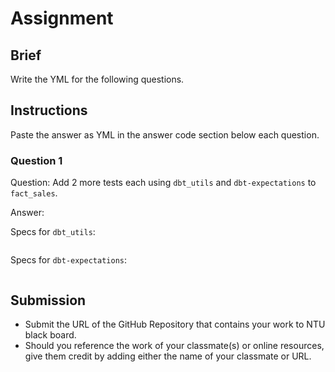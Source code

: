 # Assignment

## Brief

Write the YML for the following questions.

## Instructions

Paste the answer as YML in the answer code section below each question.

### Question 1

Question: Add 2 more tests each using `dbt_utils` and `dbt-expectations` to `fact_sales`.

Answer:

Specs for `dbt_utils`:

```yml

```

Specs for `dbt-expectations`:

```yml

```

## Submission

- Submit the URL of the GitHub Repository that contains your work to NTU black board.
- Should you reference the work of your classmate(s) or online resources, give them credit by adding either the name of your classmate or URL.
